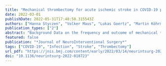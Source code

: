 ```yaml
---
title: "Mechanical thrombectomy for acute ischemic stroke in COVID-19 patients: multicenter experience in 111 cases"
date: 2022-03-01
publishDate: 2022-05-31T17:48:50.315543Z
authors: ["Hanna Styczen", "Volker Maus", "Lukas Goertz", "Martin Köhrmann", "Christoph Kleinschnitz", "Sebastian Fischer", "Markus Möhlenbruch", "Iris Mühlen", "Bernd Kallmünzer", "Franziska Dorn", "Asadeh Lakghomi", "Matthias Gawlitza", "Daniel Kaiser", "Joachim Klisch", "Donald Lobsien", "Stefan Rohde", "Gisa Ellrichmann", "Daniel Behme", "Maximilian Thormann", "Fabian Flottmann", "Laurens Winkelmeier", "Elke R. Gizewski", "Lukas Mayer-Suess", "Tobias Boeckh-Behrens", "Isabelle Riederer", "Randolf Klingebiel", "Björn Berger", "Martin Schlunz-Hendann", "Dominik Grieb", "Ali Khanafer", "Richard du Mesnil de Rochemont", "Christophe Arendt", "Jens Altenbernd", "Jan-Ulrich Schlump", "Adrian Ringelstein", "Vivian Jean Marcel Sanio", "Christian Loehr", "Agnes Maria Dahlke", "Carolin Brockmann", "Sebastian Reder", "Ulrich Sure", "Yan Li", "Ruben Mühl-Benninghaus", "Thomas Rodt", "Kai Kallenberg", "Alexandru Durutya", "Mohamed Elsharkawy", "Paul Stracke", "Mathias Gerhard Schumann", "Alexander Bock", "Omid Nikoubashman", "Martin Wiesmann", "Hans Henkes", "Pascal J. Mosimann", "René Chapot", "Michael Forsting", "Cornelius Deuschl"]
publication_types: ["2"]
abstract: "Background Data on the frequency and outcome of mechanical thrombectomy (MT) for large vessel occlusion (LVO) in patients with COVID-19 is limited. Addressing this subject, we report our multicenter experience. Methods A retrospective cohort study was performed of consecutive acute stroke patients with COVID-19 infection treated with MT at 26 tertiary care centers between January 2020 and November 2021. Baseline demographics, angiographic outcome and clinical outcome evaluated by the modified Rankin Scale (mRS) at discharge and 90 days were noted. Results We identified 111 out of 11 365 (1%) patients with acute or subsided COVID-19 infection who underwent MT due to LVO. Cardioembolic events were the most common etiology for LVO (38.7%). Median baseline National Institutes of Health Stroke Scale score and Alberta Stroke Program Early CT Score were 16 (IQR 11.5–20) and 9 (IQR 7–10), respectively. Successful reperfusion (mTICI ≥2b) was achieved in 97/111 (87.4%) patients and 46/111 (41.4%) patients were reperfused completely. The procedure-related complication rate was 12.6% (14/111). Functional independence was achieved in 20/108 (18.5%) patients at discharge and 14/66 (21.2%) at 90 days follow-up. The in-hospital mortality rate was 30.6% (33/108). In the subgroup analysis, patients with severe acute COVID-19 infection requiring intubation had a mortality rate twice as high as patients with mild or moderate acute COVID-19 infection. Acute respiratory failure requiring ventilation and time interval from symptom onset to groin puncture were independent predictors for an unfavorable outcome in a logistic regression analysis. Conclusion Our study showed a poor clinical outcome and high mortality, especially in patients with severe acute COVID-19 infection undergoing MT due to LVO."
featured: false
publication: "*Journal of NeuroInterventional Surgery*"
tags: ["COVID-19", "Infection", "Stroke", "Thrombectomy"]
url_pdf: "https://jnis.bmj.com/content/early/2022/03/14/neurintsurg-2022-018723"
doi: "10.1136/neurintsurg-2022-018723"
---
```


